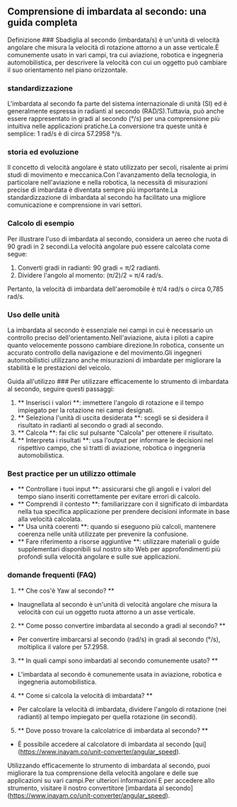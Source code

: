 ## Comprensione di imbardata al secondo: una guida completa

Definizione ###
Sbadiglia al secondo (imbardata/s) è un'unità di velocità angolare che misura la velocità di rotazione attorno a un asse verticale.È comunemente usato in vari campi, tra cui aviazione, robotica e ingegneria automobilistica, per descrivere la velocità con cui un oggetto può cambiare il suo orientamento nel piano orizzontale.

### standardizzazione
L'imbardata al secondo fa parte del sistema internazionale di unità (SI) ed è generalmente espressa in radianti al secondo (RAD/S).Tuttavia, può anche essere rappresentato in gradi al secondo (°/s) per una comprensione più intuitiva nelle applicazioni pratiche.La conversione tra queste unità è semplice: 1 rad/s è di circa 57.2958 °/s.

### storia ed evoluzione
Il concetto di velocità angolare è stato utilizzato per secoli, risalente ai primi studi di movimento e meccanica.Con l'avanzamento della tecnologia, in particolare nell'aviazione e nella robotica, la necessità di misurazioni precise di imbardata è diventata sempre più importante.La standardizzazione di imbardata al secondo ha facilitato una migliore comunicazione e comprensione in vari settori.

### Calcolo di esempio
Per illustrare l'uso di imbardata al secondo, considera un aereo che ruota di 90 gradi in 2 secondi.La velocità angolare può essere calcolata come segue:

1. Converti gradi in radianti: 90 gradi = π/2 radianti.
2. Dividere l'angolo al momento: (π/2)/2 = π/4 rad/s.

Pertanto, la velocità di imbardata dell'aeromobile è π/4 rad/s o circa 0,785 rad/s.

### Uso delle unità
La imbardata al secondo è essenziale nei campi in cui è necessario un controllo preciso dell'orientamento.Nell'aviazione, aiuta i piloti a capire quanto velocemente possono cambiare direzione.In robotica, consente un accurato controllo della navigazione e del movimento.Gli ingegneri automobilistici utilizzano anche misurazioni di imbardate per migliorare la stabilità e le prestazioni del veicolo.

Guida all'utilizzo ###
Per utilizzare efficacemente lo strumento di imbardata al secondo, seguire questi passaggi:

1. ** Inserisci i valori **: immettere l'angolo di rotazione e il tempo impiegato per la rotazione nei campi designati.
2. ** Seleziona l'unità di uscita desiderata **: scegli se si desidera il risultato in radianti al secondo o gradi al secondo.
3. ** Calcola **: fai clic sul pulsante "Calcola" per ottenere il risultato.
4. ** Interpreta i risultati **: usa l'output per informare le decisioni nel rispettivo campo, che si tratti di aviazione, robotica o ingegneria automobilistica.

### Best practice per un utilizzo ottimale
- ** Controllare i tuoi input **: assicurarsi che gli angoli e i valori del tempo siano inseriti correttamente per evitare errori di calcolo.
- ** Comprendi il contesto **: familiarizzare con il significato di imbardata nella tua specifica applicazione per prendere decisioni informate in base alla velocità calcolata.
- ** Usa unità coerenti **: quando si eseguono più calcoli, mantenere coerenza nelle unità utilizzate per prevenire la confusione.
- ** Fare riferimento a risorse aggiuntive **: utilizzare materiali o guide supplementari disponibili sul nostro sito Web per approfondimenti più profondi sulla velocità angolare e sulle sue applicazioni.

### domande frequenti (FAQ)

1. ** Che cos'è Yaw al secondo? **
- Inaugnellata al secondo è un'unità di velocità angolare che misura la velocità con cui un oggetto ruota attorno a un asse verticale.

2. ** Come posso convertire imbardata al secondo a gradi al secondo? **
- Per convertire imbarcarsi al secondo (rad/s) in gradi al secondo (°/s), moltiplica il valore per 57.2958.

3. ** In quali campi sono imbardati al secondo comunemente usato? **
- L'imbardata al secondo è comunemente usata in aviazione, robotica e ingegneria automobilistica.

4. ** Come si calcola la velocità di imbardata? **
- Per calcolare la velocità di imbardata, dividere l'angolo di rotazione (nei radianti) al tempo impiegato per quella rotazione (in secondi).

5. ** Dove posso trovare la calcolatrice di imbardata al secondo? **
- È possibile accedere al calcolatore di imbardata al secondo [qui] (https://www.inayam.co/unit-converter/angular_speed).

Utilizzando efficacemente lo strumento di imbardata al secondo, puoi migliorare la tua comprensione della velocità angolare e delle sue applicazioni su vari campi.Per ulteriori informazioni E per accedere allo strumento, visitare il nostro convertitore [imbardata al secondo] (https://www.inayam.co/unit-converter/angular_speed).